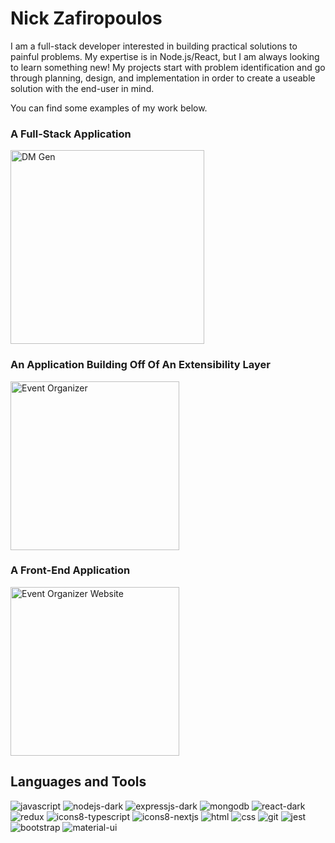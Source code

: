 # Nick Zafiropoulos

I am a full-stack developer interested in building practical solutions to painful problems. My expertise is in Node.js/React, but I am always looking to learn something new! My projects start with problem identification and go through planning, design, and implementation in order to create a useable solution with the end-user in mind.

You can find some examples of my work below.

### A Full-Stack Application
<a href="https://github.com/Nick-Zafiropoulos/dm-gen">
    <img width='310px' alt="DM Gen" title="DM Gen" src="https://custom-icon-badges.demolab.com/badge/-DM%20Gen:%20A%20DND%20Generative%20Tool-teal?style=for-the-badge&logoColor=white&logo=repo"/></a>
<br>

### An Application Building Off Of An Extensibility Layer

<a href="https://github.com/Nick-Zafiropoulos/discord-event-organizer">
    <img width='270px' alt="Event Organizer" title="Event Organizer Application" src="https://custom-icon-badges.demolab.com/badge/-Discord%20Event%20Organizer-blue?style=for-the-badge&logoColor=white&logo=repo"/></a>

### A Front-End Application

<a href="https://github.com/Nick-Zafiropoulos/event-organizer-site">
    <img width='270px' alt="Event Organizer Website" title="Event Organizer Website" src="https://custom-icon-badges.demolab.com/badge/-Event%20Organizer%20Website-purple?style=for-the-badge&logoColor=white&logo=repo"/></a>
    
## Languages and Tools

![javascript](https://user-images.githubusercontent.com/102330367/221290588-1ac76a5e-a1ef-4008-b494-ed3d2a1700f6.svg)
![nodejs-dark](https://user-images.githubusercontent.com/102330367/221290680-7a735c9a-e52f-469a-ba8c-83dd3b8079f2.svg)
![expressjs-dark](https://user-images.githubusercontent.com/102330367/221290897-71ce897a-994c-4648-8e46-20980ea03952.svg)
![mongodb](https://user-images.githubusercontent.com/102330367/221290905-4681b961-a6bb-4418-aa0a-d9e99da9659a.svg)
![react-dark](https://user-images.githubusercontent.com/102330367/221290916-6d91e457-3086-4a56-b161-d83c7d2536c3.svg)
![redux](https://user-images.githubusercontent.com/102330367/221290923-061d34f5-c4c9-4759-a64c-fc5d947fdef2.svg)
![icons8-typescript](https://github.com/Nick-Zafiropoulos/Nick-Zafiropoulos/assets/102330367/d5c1f65c-192f-487a-a7a6-70aeebb4497b)
![icons8-nextjs](https://github.com/Nick-Zafiropoulos/Nick-Zafiropoulos/assets/102330367/1964aa77-3be2-4ca7-a5f1-f993e2018f7f)
![html](https://user-images.githubusercontent.com/102330367/221290935-b9645ebc-4c1c-4975-bff7-81e677190082.svg)
![css](https://user-images.githubusercontent.com/102330367/221290945-3a601c4f-4008-4954-b0e5-d282f02f201f.svg)
![git](https://user-images.githubusercontent.com/102330367/221301681-4c71ef2a-4496-41e5-a672-4002166e1ce8.svg)
![jest](https://user-images.githubusercontent.com/102330367/221700668-1bb13b2c-a34f-43ee-ab34-3cb83d9812ba.svg)
![bootstrap](https://user-images.githubusercontent.com/102330367/221302047-91de0c7d-0ecd-4715-8886-08037ee6a292.svg)
![material-ui](https://user-images.githubusercontent.com/102330367/221302036-b5b8033d-486f-468a-ad87-7f099d081ccc.svg)



